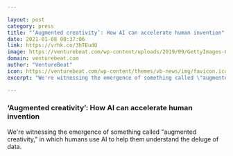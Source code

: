 ```yaml
---

layout: post
category: press
title: "‘Augmented creativity’: How AI can accelerate human invention"
date: 2021-01-08 00:37:06
link: https://vrhk.co/3hTEudO
image: https://venturebeat.com/wp-content/uploads/2019/09/GettyImages-844383206.jpg?w=1200&strip=all
domain: venturebeat.com
author: "VentureBeat"
icon: https://venturebeat.com/wp-content/themes/vb-news/img/favicon.ico
excerpt: "We're witnessing the emergence of something called \"augmented creativity,\" in which humans use AI to help them understand the deluge of data."

---
```


### ‘Augmented creativity’: How AI can accelerate human invention

We're witnessing the emergence of something called "augmented creativity," in which humans use AI to help them understand the deluge of data.